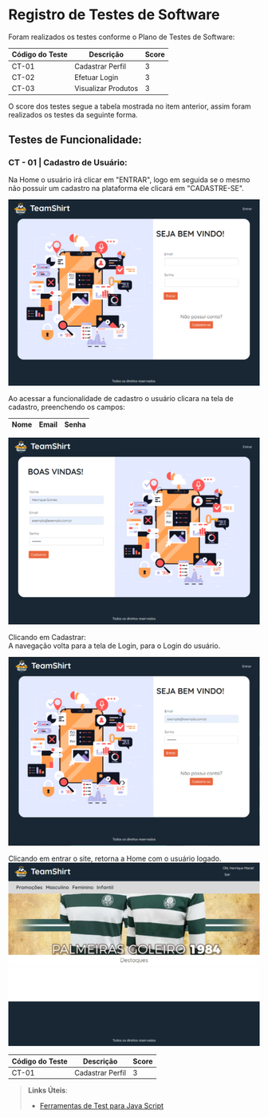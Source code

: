 # Registro de Testes de Software 

  

Foram realizados os testes conforme o Plano de Testes de Software: 

  
| Código do Teste  | Descrição | Score |
| ------------- | ------------- | ------------|
| CT-01 | Cadastrar Perfil | 3 |
| CT-02  | Efetuar Login | 3 |
| CT-03 | Visualizar Produtos | 3 | 
  

O score dos testes segue a tabela mostrada no item anterior, assim foram realizados os testes da seguinte forma. 

  

## Testes de Funcionalidade: 

  

### CT - 01 | Cadastro de Usuário: 

  

Na Home o usuário irá clicar em "ENTRAR", logo em seguida se o mesmo não possuir um cadastro na plataforma ele clicará em "CADASTRE-SE". 

<img src=https://github.com/ICEI-PUC-Minas-PMV-ADS/pmv-ads-2022-2-e2-proj-int-t7-teamshirt/blob/e0bceacddda2c9319d712956fc4c70f4c64ad378/docs/img/homelogin.png>  

  

Ao acessar a funcionalidade de cadastro o usuário clicara na tela de cadastro, preenchendo os campos: 

| Nome | Email | Senha |
| ------------- | ------------- | ------------|

<img src=https://github.com/ICEI-PUC-Minas-PMV-ADS/pmv-ads-2022-2-e2-proj-int-t7-teamshirt/blob/4ca8588a1018ae5d13cf9f386d9a0bcdfa9895f6/docs/img/cadastro.png>  

Clicando em Cadastrar:  
A navegação volta para a tela de Login, para o Login do usuário.

<img src=https://github.com/ICEI-PUC-Minas-PMV-ADS/pmv-ads-2022-2-e2-proj-int-t7-teamshirt/blob/4ca8588a1018ae5d13cf9f386d9a0bcdfa9895f6/docs/img/loginnew.png>

Clicando em entrar o site, retorna a Home com o usuário logado.
<img src=https://github.com/ICEI-PUC-Minas-PMV-ADS/pmv-ads-2022-2-e2-proj-int-t7-teamshirt/blob/4ca8588a1018ae5d13cf9f386d9a0bcdfa9895f6/docs/img/home.logada.png >
 
| Código do Teste  | Descrição | Score |
| ------------- | ------------- | ------------|
| CT-01 | Cadastrar Perfil | 3 |


 

> **Links Úteis**:
> - [Ferramentas de Test para Java Script](https://geekflare.com/javascript-unit-testing/)
